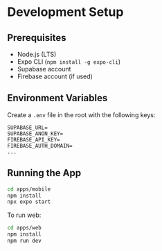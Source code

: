 # Development Setup

## Prerequisites

- Node.js (LTS)
- Expo CLI (`npm install -g expo-cli`)
- Supabase account
- Firebase account (if used)

## Environment Variables

Create a `.env` file in the root with the following keys:

```
SUPABASE_URL=
SUPABASE_ANON_KEY=
FIREBASE_API_KEY=
FIREBASE_AUTH_DOMAIN=
...
```

## Running the App

```bash
cd apps/mobile
npm install
npx expo start
```

To run web:

```bash
cd apps/web
npm install
npm run dev
```
